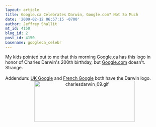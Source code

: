 ```yaml
---
layout: article
title: Google.ca Celebrates Darwin, Google.com? Not So Much
date: '2009-02-12 06:57:15 -0700'
author: Jeffrey Shallit
mt_id: 4150
blog_id: 2
post_id: 4150
basename: googleca_celebr
---
```

My kids pointed out to me that this morning [Google.ca](http://www.google.ca) has this logo in honor of Charles Darwin's 200th birthday, but [Google.com](http://www.google.com) doesn't.  Strange.<br /><br />Addendum:  [UK Google](http://www.google.co.uk) and [French Google](http://www.google.fr) both have the Darwin logo.<img src="{{ site.baseurl }}/uploads/2009/charlesdarwin_09.gif" alt="charlesdarwin_09.gif" width="320" height="130" style="text-align: center; display: block; margin: 0 auto 20px;" class="mt-image-center" />
